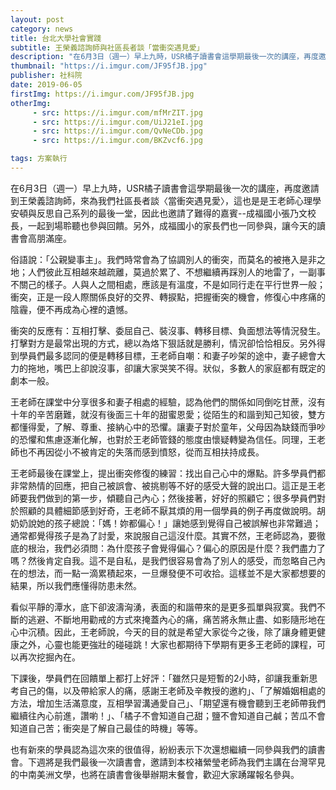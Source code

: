 ```yaml
---
layout: post
category: news
title: 台北大學社會實踐
subtitle: 王榮義諮詢師與社區長者談「當衝突遇見愛」
description: "在6月3日（週一）早上九時，USR橘子讀書會這學期最後一次的講座，再度邀請到王榮義諮詢師，來為我們社區長者談〈當衝突遇見愛〉，這也是是王老師心理學安頓與反思自己系列的最後一堂，因此也邀請了難得的嘉賓--成福國小張乃文校長，一起到場聆聽也參與回饋。另外，成福國小的家長們也一同參與，讓今天的讀書會高朋滿座。..."
thumbnail: "https://i.imgur.com/JF95fJB.jpg"
publisher: 社科院
date: 2019-06-05
firstImg: https://i.imgur.com/JF95fJB.jpg
otherImg:
     - src: https://i.imgur.com/mfMrZIT.jpg
     - src: https://i.imgur.com/UiJ21eI.jpg
     - src: https://i.imgur.com/QvNeCDb.jpg
     - src: https://i.imgur.com/BKZvcf6.jpg

tags: 方案執行
---
```


在6月3日（週一）早上九時，USR橘子讀書會這學期最後一次的講座，再度邀請到王榮義諮詢師，來為我們社區長者談〈當衝突遇見愛〉，這也是是王老師心理學安頓與反思自己系列的最後一堂，因此也邀請了難得的嘉賓--成福國小張乃文校長，一起到場聆聽也參與回饋。另外，成福國小的家長們也一同參與，讓今天的讀書會高朋滿座。

俗語說：「公親變事主」。我們時常會為了協調別人的衝突，而莫名的被捲入是非之地；人們彼此互相越來越疏離，莫過於累了、不想繼續再踩別人的地雷了，一副事不關己的樣子。人與人之間相處，應該是有溫度，不是如同行走在平行世界一般；衝突，正是一段人際關係良好的交界、轉捩點，把握衝突的機會，修復心中疼痛的陰霾，便不再成為心裡的遺憾。

衝突的反應有：互相打擊、委屈自己、裝沒事、轉移目標、負面想法等情況發生。
打擊對方是最常出現的方式，總以為烙下狠話就是勝利，情況卻恰恰相反。另外得到學員們最多認同的便是轉移目標，王老師自嘲：和妻子吵架的途中，妻子總會大力的拖地，嘴巴上卻說沒事，卻讓大家哭笑不得。狀似，多數人的家庭都有既定的劇本一般。

王老師在課堂中分享很多和妻子相處的經驗，認為他們的關係如同倒吃甘蔗，沒有十年的辛苦磨難，就沒有後面三十年的甜蜜恩愛；從陌生的和諧到知己知彼，雙方都懂得愛，了解、尊重、接納心中的恐懼。讓妻子對於童年，父母因為缺錢而爭吵的恐懼和焦慮逐漸化解，也對於王老師管錢的態度由懷疑轉變為信任。同理，王老師也不再因從小不被肯定的失落而感到憤怒，從而互相扶持成長。

王老師最後在課堂上，提出衝突修復的練習：找出自己心中的爆點。許多學員們都非常熱情的回應，把自己被誤會、被挑剔等不好的感受大聲的說出口。這正是王老師要我們做到的第一步，傾聽自己內心；然後接著，好好的照顧它；很多學員們對於照顧的具體細節感到好奇，王老師不厭其煩的用一個學員的例子再度做說明。胡奶奶說她的孩子總說：「媽！妳都偏心！」讓她感到覺得自己被誤解也非常難過；通常都覺得孩子是為了討愛，來說服自己這沒什麼。其實不然，王老師認為，要徹底的根治，我們必須問：為什麼孩子會覺得偏心？偏心的原因是什麼？我們盡力了嗎？然後肯定自我。這不是自私，是我們很容易會為了別人的感受，而忽略自己內在的想法，而一點一滴累積起來，一旦爆發便不可收拾。這樣並不是大家都想要的結果，所以我們應懂得防患未然。

看似平靜的潭水，底下卻波濤洶湧，表面的和諧帶來的是更多孤單與寂寞。我們不斷的逃避、不斷地用勸戒的方式來掩蓋內心的痛，痛苦將永無止盡、如影隨形地在心中沉積。因此，王老師說，今天的目的就是希望大家從今之後，除了讓身體更健康之外，心靈也能更強壯的碰碰跳！大家也都期待下學期有更多王老師的課程，可以再次挖掘內在。

下課後，學員們在回饋單上都打上好評：「雖然只是短暫的2小時，卻讓我重新思考自己的傷，以及帶給家人的痛，感謝王老師及辛教授的邀約」、「了解婚姻相處的方法，增加生活滿意度，互相學習溝通愛自己」、「期望還有機會聽到王老師帶我們繼續往內心前進，讚喲！」、「橘子不會知道自己甜；鹽不會知道自己鹹；苦瓜不會知道自己苦；衝突是了解自己最佳的時機」等等。

也有新來的學員認為這次來的很值得，紛紛表示下次還想繼續一同參與我們的讀書會。下週將是我們最後一次讀書會，邀請到本校褚縈瑩老師為我們主講在台灣罕見的中南美洲文學，也將在讀書會後舉辦期末餐會，歡迎大家踴躍報名參與。
